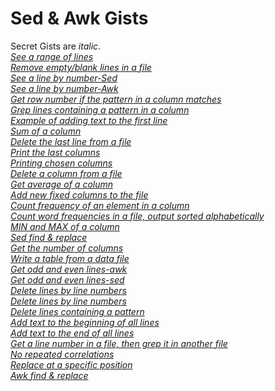 # Sed & Awk Gists  
Secret Gists are *italic*.  
*[See a range of lines](https://gist.github.com/nilforooshan/7c017b2c860f4a0ed097ed303067b031 "see_range_lines.md")*  
*[Remove empty/blank lines in a file](https://gist.github.com/nilforooshan/552877beaab052495a8e44d89440a4ab "rm_empty_lines.md")*  
*[See a line by number-Sed](https://gist.github.com/nilforooshan/936ab8de0a73f084c9161ea154ba1022 "see_line_number_sed.md")*  
*[See a line by number-Awk](https://gist.github.com/nilforooshan/0c0f59b4b9345fbc24d303e784c63544 "see_line_number_awk.md")*  
*[Get row number if the pattern in a column matches](https://gist.github.com/nilforooshan/32ddbd12a426afd1393947b7c493fb72 "row_num_pattern_match_column.md")*  
*[Grep lines containing a pattern in a column](https://gist.github.com/nilforooshan/97ff0428e02aa813fbe04b41111eedbf "grep_lines_pattern_match_column.md")*  
*[Example of adding text to the first line](https://gist.github.com/nilforooshan/92099da594e26500be2b009758baf34f "insert_line_beginning.md")*  
*[Sum of a column](https://gist.github.com/nilforooshan/7cd7dd24bde3f81be1466d4134a116a1 "sum_col.md")*  
*[Delete the last line from a file](https://gist.github.com/nilforooshan/a19529701edabeac385c7b6857787795 "rm_last_line.md")*  
*[Print the last columns](https://gist.github.com/nilforooshan/59f36d868b6f0502a054715c2c5b29d1 "print_last_col.md")*  
*[Printing chosen columns](https://gist.github.com/nilforooshan/12eda639842e8bb3aaf678e60843008d "print_chosen_cols.md")*  
*[Delete a column from a file](https://gist.github.com/nilforooshan/7a39b3430fcac74944e89cf52e01be93 "rm_col.md")*  
*[Get average of a column](https://gist.github.com/nilforooshan/350ba6b86340c1fbd57d9477a10b6bc7 "mean_col.md")*  
*[Add new fixed columns to the file](https://gist.github.com/nilforooshan/a994ad7b71d9043cea64cf25d7a027b6 "add_new_fixed_col.md")*  
*[Count frequency of an element in a column](https://gist.github.com/nilforooshan/69cc03a076904bc49ac9bec3874d4a60 " count_freq_element_in_col.md")*  
*[Count word frequencies in a file, output sorted alphabetically](https://gist.github.com/nilforooshan/223b30543de5796c5e188e78a9ff9d3c " count_word_freq.md")*  
*[MIN and MAX of a column](https://gist.github.com/nilforooshan/f9958b108a866a75e53bbdbfcbb4bf5b " min_max_col.md")*  
*[Sed find & replace](https://gist.github.com/nilforooshan/fe6751bbec1e55c1137291f67016b6e6 " find_replace_sed.md")*  
*[Get the number of columns](https://gist.github.com/nilforooshan/3e42b6226af5b57392d8e4bcea0ab2af "get_num_cols.md")*  
*[Write a table from a data file](https://gist.github.com/nilforooshan/8384a5cdb69df1719c361d42f7f9ea19 " datafile2table.md")*  
*[Get odd and even lines-awk](https://gist.github.com/nilforooshan/58a84b0d5c94fe601c0c7ea3546d800f "get_odd_even_lines_awk.md")*  
*[Get odd and even lines-sed](https://gist.github.com/nilforooshan/2a7c1687c3fce246197290791cd61901 " get_odd_even_lines_sed.md")*  
*[Delete lines by line numbers](https://gist.github.com/nilforooshan/75251a13b0700d077a1b6c2963c0d476 "rm_lines_by_num_awk.md")*  
*[Delete lines by line numbers](https://gist.github.com/nilforooshan/945d03bd1ed264d223a4ff3af8f6030d "rm_lines_by_num_sed.md")*  
*[Delete lines containing a pattern](https://gist.github.com/nilforooshan/c1a4dfe6805c72cab25e9ced6159aa57 " rm_lines_pattern.md")*  
*[Add text to the beginning of all lines](https://gist.github.com/nilforooshan/ef1dcaec4464d11a6432deabd8aa632a "add_text_beginning_all_lines.md")*  
*[Add text to the end of all lines](https://gist.github.com/nilforooshan/a80cae724102913c5faba970931420ea "add_text_end_all_lines.md")*  
*[Get a line number in a file, then grep it in another file](https://gist.github.com/nilforooshan/33b8aa70b297d176de65e574524a091c "get_line_num_in_one_grep_in_another.md")*  
*[No repeated correlations](https://gist.github.com/nilforooshan/5bb0457018f80f6c5d2ebed07872e991 "no_rep_cor.md")*  
*[Replace at a specific position](https://gist.github.com/nilforooshan/ec0a754114d50f5cbffc2f18f14892b1 "replace_at_specific_pos.md")*  
*[Awk find & replace](https://gist.github.com/nilforooshan/19107fe4794596028a0fd6c425cd6c31 " awk_find_replace.md")*  

